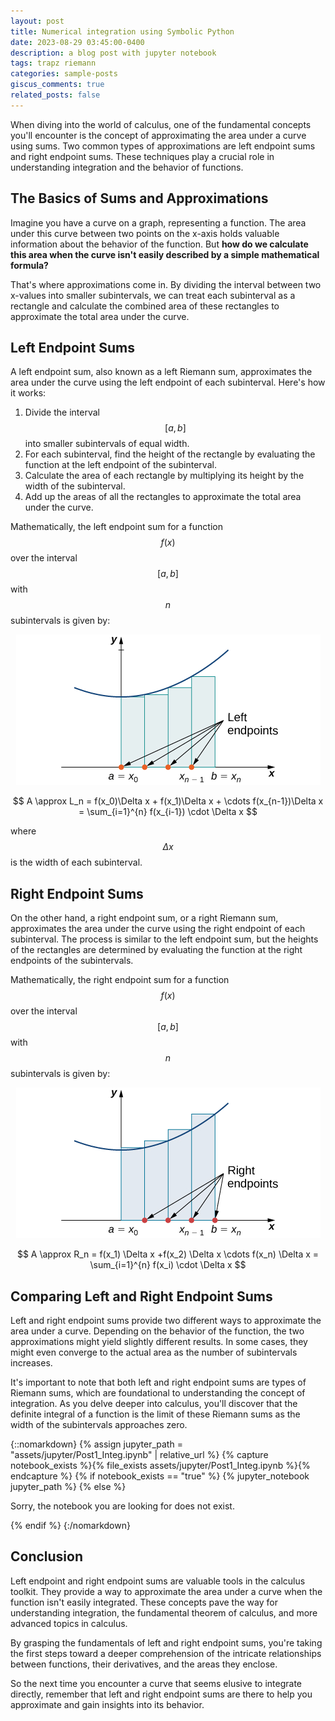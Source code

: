 ```yaml
---
layout: post
title: Numerical integration using Symbolic Python
date: 2023-08-29 03:45:00-0400
description: a blog post with jupyter notebook
tags: trapz riemann 
categories: sample-posts
giscus_comments: true
related_posts: false
---
```


<!--- To include a jupyter notebook in a post, you can use the following code:

{% raw %}

```html
{::nomarkdown}
{% assign jupyter_path = "assets/jupyter/blog.ipynb" | relative_url %}
{% capture notebook_exists %}{% file_exists assets/jupyter/blog.ipynb %}{% endcapture %}
{% if notebook_exists == "true" %}
    {% jupyter_notebook jupyter_path %}
{% else %}
    <p>Sorry, the notebook you are looking for does not exist.</p>
{% endif %}
{:/nomarkdown}
```

{% endraw %}
-->


<!--- Let's break it down: this is possible thanks to [Jekyll Jupyter Notebook plugin](https://github.com/red-data-tools/jekyll-jupyter-notebook) that allows you to embed jupyter notebooks in your posts. It basically calls [`jupyter nbconvert --to html`](https://nbconvert.readthedocs.io/en/latest/usage.html#convert-html) to convert the notebook to an html page and then includes it in the post. Since [Kramdown](https://jekyllrb.com/docs/configuration/markdown/) is the default Markdown renderer for Jekyll, we need to surround the call to the plugin with the [::nomarkdown](https://kramdown.gettalong.org/syntax.html#extensions) tag so that it stops processing this part with Kramdown and outputs the content as-is.

The plugin takes as input the path to the notebook, but it assumes the file exists. If you want to check if the file exists before calling the plugin, you can use the `file_exists` filter. This avoids getting a 404 error from the plugin and ending up displaying the main page inside of it instead. If the file does not exist, you can output a message to the user. The code displayed above outputs the following:

-->

When diving into the world of calculus, one of the fundamental concepts you'll encounter is the concept of approximating the area under a curve using sums. Two common types of approximations are left endpoint sums and right endpoint sums. These techniques play a crucial role in understanding integration and the behavior of functions.

## The Basics of Sums and Approximations

Imagine you have a curve on a graph, representing a function. The area under this curve between two points on the x-axis holds valuable information about the behavior of the function. But **how do we calculate this area when the curve isn't easily described by a simple mathematical formula?**

That's where approximations come in. By dividing the interval between two x-values into smaller subintervals, we can treat each subinterval as a rectangle and calculate the combined area of these rectangles to approximate the total area under the curve.

## Left Endpoint Sums

A left endpoint sum, also known as a left Riemann sum, approximates the area under the curve using the left endpoint of each subinterval. Here's how it works:

1. Divide the interval $$[a, b]$$ into smaller subintervals of equal width.
2. For each subinterval, find the height of the rectangle by evaluating the function at the left endpoint of the subinterval.
3. Calculate the area of each rectangle by multiplying its height by the width of the subinterval.
4. Add up the areas of all the rectangles to approximate the total area under the curve.

Mathematically, the left endpoint sum for a function $$f(x)$$ over the interval $$[a, b]$$ with $$n$$ subintervals is given by:


<!---
![alt text for screen readers](/assets/jupyter/L_n.png "In the left-endpoint approximation of area under a curve, the height of each rectangle is determined by the function value at the left of each subinterval")
-->
<p align="center">
<img src="/assets/jupyter/L_n.png" alt="In the left-endpoint approximation of area under a curve, the height of each rectangle is determined by the function value at the left of each subinterval." />
</p>

$$ A \approx L_n = f(x_0)\Delta x + f(x_1)\Delta x + \cdots f(x_{n-1})\Delta x = \sum_{i=1}^{n} f(x_{i-1}) \cdot \Delta x $$
 
where $$ \Delta x $$ is the width of each subinterval.

## Right Endpoint Sums

On the other hand, a right endpoint sum, or a right Riemann sum, approximates the area under the curve using the right endpoint of each subinterval. The process is similar to the left endpoint sum, but the heights of the rectangles are determined by evaluating the function at the right endpoints of the subintervals.

Mathematically, the right endpoint sum for a function $$f(x)$$ over the interval $$[a, b]$$ with $$n$$ subintervals is given by:

<p align="center">
<img src="/assets/jupyter/R_n.png" alt="In the right-endpoint approximation of area under a curve, the height of each rectangle is determined by the function value at the right of each subinterval." />
</p>

$$ A \approx R_n = f(x_1) \Delta x +f(x_2) \Delta x \cdots f(x_n) \Delta x = \sum_{i=1}^{n} f(x_i) \cdot \Delta x $$

## Comparing Left and Right Endpoint Sums

Left and right endpoint sums provide two different ways to approximate the area under a curve. Depending on the behavior of the function, the two approximations might yield slightly different results. In some cases, they might even converge to the actual area as the number of subintervals increases.

It's important to note that both left and right endpoint sums are types of Riemann sums, which are foundational to understanding the concept of integration. As you delve deeper into calculus, you'll discover that the definite integral of a function is the limit of these Riemann sums as the width of the subintervals approaches zero.



{::nomarkdown}
{% assign jupyter_path = "assets/jupyter/Post1_Integ.ipynb" | relative_url %}
{% capture notebook_exists %}{% file_exists assets/jupyter/Post1_Integ.ipynb %}{% endcapture %}
{% if notebook_exists == "true" %}
    {% jupyter_notebook jupyter_path %}
{% else %}
    <p>Sorry, the notebook you are looking for does not exist.</p>
{% endif %}
{:/nomarkdown}

## Conclusion

Left endpoint and right endpoint sums are valuable tools in the calculus toolkit. They provide a way to approximate the area under a curve when the function isn't easily integrated. These concepts pave the way for understanding integration, the fundamental theorem of calculus, and more advanced topics in calculus.

By grasping the fundamentals of left and right endpoint sums, you're taking the first steps toward a deeper comprehension of the intricate relationships between functions, their derivatives, and the areas they enclose.

So the next time you encounter a curve that seems elusive to integrate directly, remember that left and right endpoint sums are there to help you approximate and gain insights into its behavior.

